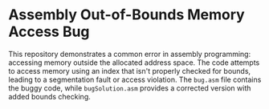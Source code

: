 # Assembly Out-of-Bounds Memory Access Bug

This repository demonstrates a common error in assembly programming: accessing memory outside the allocated address space. The code attempts to access memory using an index that isn't properly checked for bounds, leading to a segmentation fault or access violation. The `bug.asm` file contains the buggy code, while `bugSolution.asm` provides a corrected version with added bounds checking.